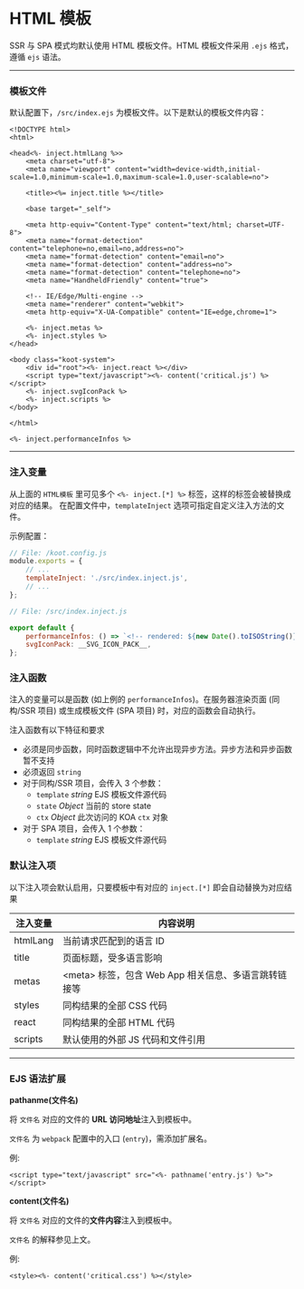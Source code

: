 # HTML 模板

SSR 与 SPA 模式均默认使用 HTML 模板文件。HTML 模板文件采用 `.ejs` 格式，遵循 `ejs` 语法。

---

### 模板文件

默认配置下，`/src/index.ejs` 为模板文件。以下是默认的模板文件内容：

```ejs
<!DOCTYPE html>
<html>

<head<%- inject.htmlLang %>>
    <meta charset="utf-8">
    <meta name="viewport" content="width=device-width,initial-scale=1.0,minimum-scale=1.0,maximum-scale=1.0,user-scalable=no">

    <title><%= inject.title %></title>

    <base target="_self">

    <meta http-equiv="Content-Type" content="text/html; charset=UTF-8">
    <meta name="format-detection" content="telephone=no,email=no,address=no">
    <meta name="format-detection" content="email=no">
    <meta name="format-detection" content="address=no">
    <meta name="format-detection" content="telephone=no">
    <meta name="HandheldFriendly" content="true">

    <!-- IE/Edge/Multi-engine -->
    <meta name="renderer" content="webkit">
    <meta http-equiv="X-UA-Compatible" content="IE=edge,chrome=1">

    <%- inject.metas %>
    <%- inject.styles %>
</head>

<body class="koot-system">
    <div id="root"><%- inject.react %></div>
    <script type="text/javascript"><%- content('critical.js') %></script>
    <%- inject.svgIconPack %>
    <%- inject.scripts %>
</body>

</html>

<%- inject.performanceInfos %>
```

---

### 注入变量

从上面的 `HTML模板` 里可见多个 `<%- inject.[*] %>` 标签，这样的标签会被替换成对应的结果。
在配置文件中，`templateInject` 选项可指定自定义注入方法的文件。

示例配置：

```js
// File: /koot.config.js
module.exports = {
    // ...
    templateInject: './src/index.inject.js',
    // ...
};
```

```js
// File: /src/index.inject.js

export default {
    performanceInfos: () => `<!-- rendered: ${new Date().toISOString()} -->`,
    svgIconPack: __SVG_ICON_PACK__,
};
```

### 注入函数

注入的变量可以是函数 (如上例的 `performanceInfos`)。在服务器渲染页面 (同构/SSR 项目) 或生成模板文件 (SPA 项目) 时，对应的函数会自动执行。

注入函数有以下特征和要求

-   必须是同步函数，同时函数逻辑中不允许出现异步方法。异步方法和异步函数暂不支持
-   必须返回 `string`
-   对于同构/SSR 项目，会传入 3 个参数：
    -   `template`
        _string_ EJS 模板文件源代码
    -   `state`
        _Object_ 当前的 store state
    -   `ctx`
        _Object_ 此次访问的 KOA `ctx` 对象
-   对于 SPA 项目，会传入 1 个参数：
    -   `template`
        _string_ EJS 模板文件源代码

### 默认注入项

以下注入项会默认启用，只要模板中有对应的 `inject.[*]` 即会自动替换为对应结果

| 注入变量 | 内容说明                                                   |
| -------- | ---------------------------------------------------------- |
| htmlLang | 当前请求匹配到的语言 ID                                    |
| title    | 页面标题，受多语言影响                                     |
| metas    | &lt;meta&gt; 标签，包含 Web App 相关信息、多语言跳转链接等 |
| styles   | 同构结果的全部 CSS 代码                                    |
| react    | 同构结果的全部 HTML 代码                                   |
| scripts  | 默认使用的外部 JS 代码和文件引用                           |

---

### EJS 语法扩展

**pathanme(文件名)**

将 `文件名` 对应的文件的 **URL 访问地址**注入到模板中。

`文件名` 为 `webpack` 配置中的入口 (`entry`)，需添加扩展名。

例:

```ejs
<script type="text/javascript" src="<%- pathname('entry.js') %>"></script>
```

**content(文件名)**

将 `文件名` 对应的文件的**文件内容**注入到模板中。

`文件名` 的解释参见上文。

例:

```ejs
<style><%- content('critical.css') %></style>
```
